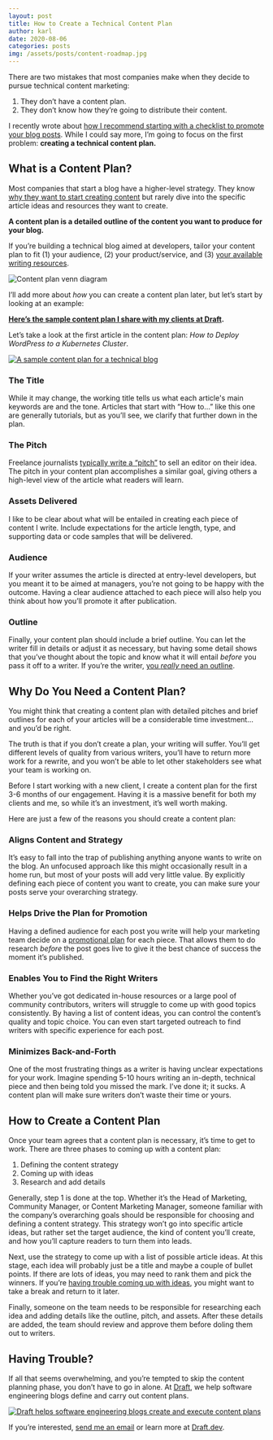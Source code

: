 ```yaml
---
layout: post
title: How to Create a Technical Content Plan
author: karl
date: 2020-08-06
categories: posts
img: /assets/posts/content-roadmap.jpg
---
```


There are two mistakes that most companies make when they decide to pursue technical content marketing:

1. They don’t have a content plan.
2. They don’t know how they’re going to distribute their content.

I recently wrote about [how I recommend starting with a checklist to promote your blog posts](https://learn.draft.dev/posts/promotion). While I could say more, I’m going to focus on the first problem: **creating a technical content plan.**

## What is a Content Plan?
Most companies that start a blog have a higher-level strategy. They know [why they want to start creating content](https://learn.draft.dev/posts/three-questions) but rarely dive into the specific article ideas and resources they want to create.

**A content plan is a detailed outline of the content you want to produce for your blog.**

If you’re building a technical blog aimed at developers, tailor your content plan to fit (1) your audience, (2) your product/service, and (3) [your available writing resources](https://learn.draft.dev/posts/finding-motivating-writers).

![Content plan venn diagram](https://paper-attachments.dropbox.com/s_F441E89054A83B57C041C1D17C348447452B95959CF9639B694895FA57FBCD37_1596741802868_technical+content+venn+diagram.jpg)

I’ll add more about *how* you can create a content plan later, but let’s start by looking at an example:

[**Here’s the sample content plan I share with my clients at Draft**](https://docs.google.com/document/d/1c34luitmM8_njnjMBb-_oLkrSUGd_YNUyfl18bYJKkw/edit?usp=sharing)**.** 

Let’s take a look at the first article in the content plan: *How to Deploy WordPress to a Kubernetes Cluster*.

[![A sample content plan for a technical blog](https://paper-attachments.dropbox.com/s_F441E89054A83B57C041C1D17C348447452B95959CF9639B694895FA57FBCD37_1596677660238_Screen+Shot+2020-08-05+at+8.34.04+PM.png)]((https://docs.google.com/document/d/1c34luitmM8_njnjMBb-_oLkrSUGd_YNUyfl18bYJKkw/edit?usp=sharing))

<!-- signup -->

### The Title
While it may change, the working title tells us what each article's main keywords are and the tone. Articles that start with “How to…” like this one are generally tutorials, but as you’ll see, we clarify that further down in the plan.

### The Pitch
Freelance journalists [typically write a “pitch”](https://genprogress.org/how-to-write-a-pitch/) to sell an editor on their idea. The pitch in your content plan accomplishes a similar goal, giving others a high-level view of the article what readers will learn.

### Assets Delivered
I like to be clear about what will be entailed in creating each piece of content I write. Include expectations for the article length, type, and supporting data or code samples that will be delivered.

### Audience
If your writer assumes the article is directed at entry-level developers, but you meant it to be aimed at managers, you’re not going to be happy with the outcome. Having a clear audience attached to each piece will also help you think about how you’ll promote it after publication.

### Outline
Finally, your content plan should include a brief outline. You can let the writer fill in details or adjust it as necessary, but having some detail shows that you’ve thought about the topic and know what it will entail *before* you pass it off to a writer. If you’re the writer, [you *really* need an outline](https://education.seattlepi.com/importance-doing-outline-prior-writing-3570.html).

## Why Do You Need a Content Plan?
You might think that creating a content plan with detailed pitches and brief outlines for each of your articles will be a considerable time investment…and you’d be right.

The truth is that if you don’t create a plan, your writing will suffer. You’ll get different levels of quality from various writers, you’ll have to return more work for a rewrite, and you won’t be able to let other stakeholders see what your team is working on.

Before I start working with a new client, I create a content plan for the first 3-6 months of our engagement. Having it is a massive benefit for both my clients and me, so while it’s an investment, it’s well worth making.

Here are just a few of the reasons you should create a content plan:

### Aligns Content and Strategy
It’s easy to fall into the trap of publishing anything anyone wants to write on the blog. An unfocused approach like this might occasionally result in a home run, but most of your posts will add very little value. By explicitly defining each piece of content you want to create, you can make sure your posts serve your overarching strategy.

### Helps Drive the Plan for Promotion
Having a defined audience for each post you write will help your marketing team decide on a [promotional plan](https://learn.draft.dev/posts/promotion) for each piece. That allows them to do research *before* the post goes live to give it the best chance of success the moment it’s published.

### Enables You to Find the Right Writers
Whether you’ve got dedicated in-house resources or a large pool of community contributors, writers will struggle to come up with good topics consistently. By having a list of content ideas, you can control the content’s quality and topic choice. You can even start targeted outreach to find writers with specific experience for each post.

### Minimizes Back-and-Forth
One of the most frustrating things as a writer is having unclear expectations for your work. Imagine spending 5-10 hours writing an in-depth, technical piece and then being told you missed the mark. I’ve done it; it sucks. A content plan will make sure writers don’t waste their time or yours.

## How to Create a Content Plan
Once your team agrees that a content plan is necessary, it’s time to get to work. There are three phases to coming up with a content plan:

1. Defining the content strategy
2. Coming up with ideas
3. Research and add details

Generally, step 1 is done at the top. Whether it’s the Head of Marketing, Community Manager, or Content Marketing Manager, someone familiar with the company’s overarching goals should be responsible for choosing and defining a content strategy. This strategy won’t go into specific article ideas, but rather set the target audience, the kind of content you’ll create, and how you’ll capture readers to turn them into leads.

Next, use the strategy to come up with a list of possible article ideas. At this stage, each idea will probably just be a title and maybe a couple of bullet points. If there are lots of ideas, you may need to rank them and pick the winners. If you’re [having trouble coming up with ideas](https://learn.draft.dev/posts/ideas), you might want to take a break and return to it later.

Finally, someone on the team needs to be responsible for researching each idea and adding details like the outline, pitch, and assets. After these details are added, the team should review and approve them before doling them out to writers.

## Having Trouble?
If all that seems overwhelming, and you’re tempted to skip the content planning phase, you don’t have to go in alone. At [Draft](https://draft.dev), we help software engineering blogs define and carry out content plans.

[![Draft helps software engineering blogs create and execute content plans](https://paper-attachments.dropbox.com/s_F441E89054A83B57C041C1D17C348447452B95959CF9639B694895FA57FBCD37_1596741323580_Screen+Shot+2020-08-06+at+1.55.46+PM.png)](https://draft.dev)

If you’re interested, [send me an email](mailto:karl@draft.dev) or learn more at [Draft.dev](https://draft.dev).
